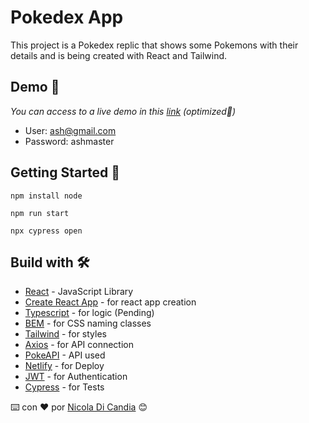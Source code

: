 # Pokedex App

This project is a Pokedex replic that shows some Pokemons with their details and is being created with React and Tailwind.

## Demo 👀

_You can access to a live demo in this [link](https://pokenico.netlify.app) (optimized📱)_

- User: ash@gmail.com
- Password: ashmaster

## Getting Started 🚀

```
npm install node
```

```
npm run start
```

```
npx cypress open
```

## Build with 🛠️

- [React](https://es.reactjs.org) - JavaScript Library
- [Create React App](https://es.reactjs.org/docs/create-a-new-react-app.html#create-react-app) - for react app creation
- [Typescript](https://www.typescriptlang.org/) - for logic (Pending)
- [BEM](https://getbem.com/) - for CSS naming classes
- [Tailwind](https://tailwindcss.com/) - for styles
- [Axios](https://axios-http.com/docs/intro) - for API connection
- [PokeAPI](https://pokeapi.co/) - API used
- [Netlify](https://www.netlify.com/) - for Deploy
- [JWT](https://jwt.io/) - for Authentication
- [Cypress](https://www.cypress.io/) - for Tests

⌨️ con ❤️ por [Nicola Di Candia](https://github.com/iamalexandro) 😊
